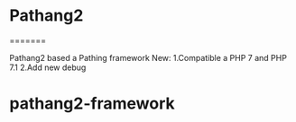# Pathang2
=======

Pathang2 based a Pathing framework
New:
1.Compatible a PHP 7 and PHP 7.1
2.Add new debug

# pathang2-framework
